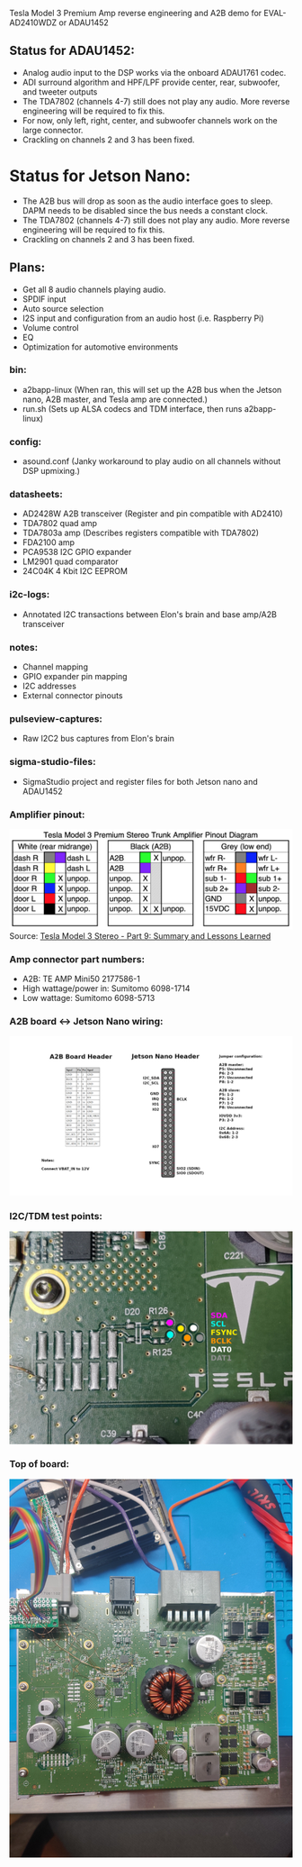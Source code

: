 Tesla Model 3 Premium Amp reverse engineering and A2B demo for EVAL-AD2410WDZ or ADAU1452

## Status for ADAU1452:
- Analog audio input to the DSP works via the onboard ADAU1761 codec.
- ADI surround algorithm and HPF/LPF provide center, rear, subwoofer, and tweeter outputs
- The TDA7802 (channels 4-7) still does not play any audio. More reverse engineering will be required to fix this.
- For now, only left, right, center, and subwoofer channels work on the large connector.
- Crackling on channels 2 and 3 has been fixed.

# Status for Jetson Nano:
- The A2B bus will drop as soon as the audio interface goes to sleep. DAPM needs to be disabled since the bus needs a constant clock.
- The TDA7802 (channels 4-7) still does not play any audio. More reverse engineering will be required to fix this.
- Crackling on channels 2 and 3 has been fixed.

## Plans:
- Get all 8 audio channels playing audio.
- SPDIF input
- Auto source selection
- I2S input and configuration from an audio host (i.e. Raspberry Pi)
- Volume control
- EQ
- Optimization for automotive environments

### bin:
- a2bapp-linux (When ran, this will set up the A2B bus when the Jetson nano, A2B master, and Tesla amp are connected.)
- run.sh (Sets up ALSA codecs and TDM interface, then runs a2bapp-linux)

### config:
- asound.conf (Janky workaround to play audio on all channels without DSP upmixing.)

### datasheets:
- AD2428W A2B transceiver (Register and pin compatible with AD2410)
- TDA7802 quad amp
- TDA7803a amp (Describes registers compatible with TDA7802)
- FDA2100 amp
- PCA9538 I2C GPIO expander
- LM2901 quad comparator
- 24C04K 4 Kbit I2C EEPROM

### i2c-logs:
- Annotated I2C transactions between Elon's brain and base amp/A2B transceiver

### notes:
- Channel mapping
- GPIO expander pin mapping
- I2C addresses
- External connector pinouts

### pulseview-captures:
- Raw I2C2 bus captures from Elon's brain

### sigma-studio-files:
- SigmaStudio project and register files for both Jetson nano and ADAU1452

### Amplifier pinout:
![Amp connectors](https://github.com/doitaljosh/tesla-model3-premium-amp-re/blob/master/images/amp-pinout.png?raw=true)
Source:  [ Tesla Model 3 Stereo - Part 9: Summary and Lessons Learned](https://www.travisllado.com/2019/05/tesla-model-3-stereo-part-9-summary-and.html)

### Amp connector part numbers:
- A2B: TE AMP Mini50 2177586-1
- High wattage/power in: Sumitomo 6098-1714
- Low wattage: Sumitomo 6098-5713

### A2B board <-> Jetson Nano wiring:
![Wiring](https://github.com/doitaljosh/tesla-model3-premium-amp-re/blob/master/images/a2b-jetson-nano.png?raw=true)

### I2C/TDM test points:
![Test points](https://github.com/doitaljosh/tesla-model3-premium-amp-re/blob/master/images/i2c_tdm_pins.jpg?raw=true)

### Top of board:
![Top view](https://github.com/doitaljosh/tesla-model3-premium-amp-re/blob/master/images/top.jpg?raw=true)
